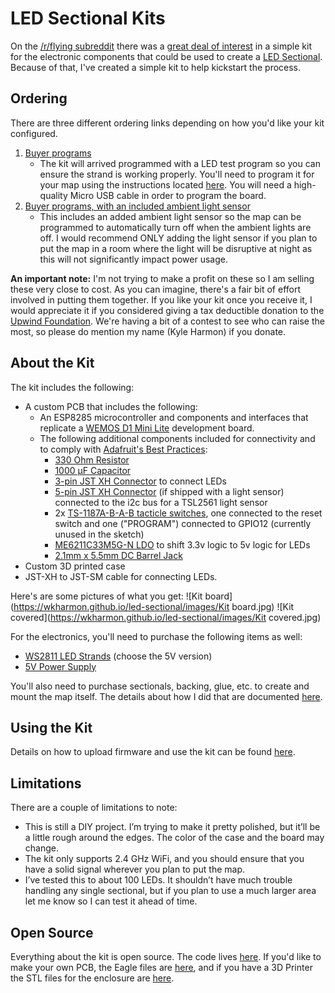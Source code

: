 # LED Sectional Kits
On the [/r/flying subreddit](https://www.reddit.com/r/flying) there was a [great deal of interest](https://www.reddit.com/r/flying/comments/a4yb83/aviation_nerd_jackpot/ebiscca/) in a simple kit for the electronic components that could be used to create a [LED Sectional](index.md). Because of that, I've created a simple kit to help kickstart the process.

## Ordering

There are three different ordering links depending on how you'd like your kit configured.
1. [Buyer programs](https://www.paypal.com/cgi-bin/webscr?cmd=_s-xclick&hosted_button_id=CFKGLG5F2ETDW)
    * The kit will arrived programmed with a LED test program so you can ensure the strand is working properly. You'll need to program it for your map using the instructions located [here](index.md#software). You will need a high-quality Micro USB cable in order to program the board.
2. [Buyer programs, with an included ambient light sensor](https://www.paypal.com/cgi-bin/webscr?cmd=_s-xclick&hosted_button_id=67RASVCG8DK5A)
    * This includes an added ambient light sensor so the map can be programmed to automatically turn off when the ambient lights are off. I would recommend ONLY adding the light sensor if you plan to put the map in a room where the light will be disruptive at night as this will not significantly impact power usage.

**An important note:** I'm not trying to make a profit on these so I am selling these very close to cost. As you can imagine, there's a fair bit of effort involved in putting them together. If you like your kit once you receive it, I would appreciate it if you considered giving a tax deductible donation to the [Upwind Foundation](https://www.upwindscholarship.com/). We're having a bit of a contest to see who can raise the most, so please do mention my name (Kyle Harmon) if you donate.

## About the Kit
The kit includes the following:
* A custom PCB that includes the following:
    * An ESP8285 microcontroller and components and interfaces that replicate a [WEMOS D1 Mini Lite](https://docs.wemos.cc/en/latest/d1/d1_mini_lite.html) development board.
    * The following additional components included for connectivity and to comply with [Adafruit's Best Practices](https://learn.adafruit.com/adafruit-neopixel-uberguide/best-practices):
        * [330 Ohm Resistor](https://lcsc.com/product-detail/Chip-Resistor-Surface-Mount_UNI-ROYAL-Uniroyal-Elec-0603WAF3300T5E_C23138.html)
        * [1000 µF Capacitor](https://lcsc.com/product-detail/Aluminum-Electrolytic-Capacitors-SMD_Lelon-VEJ102M1ATR-1010_C134756.html)
        * [3-pin JST XH Connector](https://lcsc.com/product-detail/Wire-To-Board-Wire-To-Wire-Connector_BOOMELE-Boom-Precision-Elec-XH-3A_C2316.html) to connect LEDs
        * [5-pin JST XH Connector](https://lcsc.com/product-detail/Wire-To-Board-Wire-To-Wire-Connector_BOOMELE-Boom-Precision-Elec-XH-5A_C2318.html) (if shipped with a light sensor) connected to the i2c bus for a TSL2561 light sensor
        * 2x [TS-1187A-B-A-B tacticle switches](https://lcsc.com/product-detail/Tactile-Switches_XKB-Connectivity-TS-1187A-B-A-B_C318884.html), one connected to the reset switch and one ("PROGRAM") connected to GPIO12 (currently unused in the sketch)
        * [ME6211C33M5G-N LDO](https://lcsc.com/product-detail/Dropout-Regulators-LDO_MICRONE-Nanjing-Micro-One-Elec-ME6211C33M5G-N_C82942.html) to shift 3.3v logic to 5v logic for LEDs
        * [2.1mm x 5.5mm DC Barrel Jack](https://www.digikey.com/product-detail/en/cui-inc/PJ-037A/CP-037A-ND/1644545)
* Custom 3D printed case
* JST-XH to JST-SM cable for connecting LEDs.

Here's are some pictures of what you get:
![Kit board](https://wkharmon.github.io/led-sectional/images/Kit board.jpg)
![Kit covered](https://wkharmon.github.io/led-sectional/images/Kit covered.jpg)

For the electronics, you'll need to purchase the following items as well:
* [WS2811 LED Strands](https://amzn.to/2Sng8vF) (choose the 5V version)
* [5V Power Supply](https://amzn.to/2RnCvn8)

You'll also need to purchase sectionals, backing, glue, etc. to create and mount the map itself. The details about how I did that are documented [here](index.md).

## Using the Kit
Details on how to upload firmware and use the kit can be found [here](index.md#software).

## Limitations
There are a couple of limitations to note:
* This is still a DIY project. I’m trying to make it pretty polished, but it’ll be a little rough around the edges. The color of the case and the board may change.
* The kit only supports 2.4 GHz WiFi, and you should ensure that you have a solid signal wherever you plan to put the map.
* I’ve tested this to about 100 LEDs. It shouldn’t have much trouble handling any single sectional, but if you plan to use a much larger area let me know so I can test it ahead of time.

## Open Source
Everything about the kit is open source. The code lives [here](https://github.com/WKHarmon/led-sectional/blob/master/led-sectional.ino). If you'd like to make your own PCB, the Eagle files are [here](https://github.com/WKHarmon/led-sectional/tree/master/pcb%20files), and if you have a 3D Printer the STL files for the enclosure are [here](https://github.com/WKHarmon/led-sectional/tree/master/enclosure%20stl%20files).